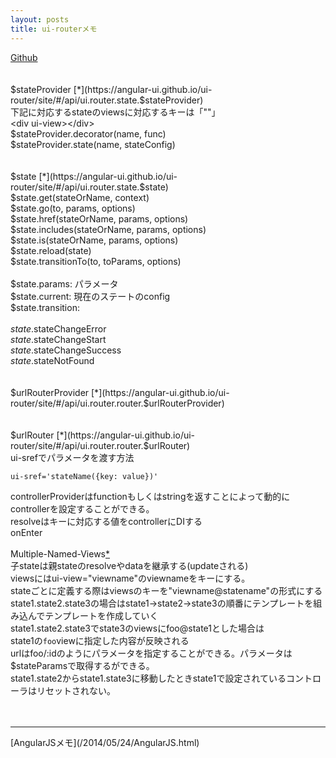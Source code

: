 ```yaml
---
layout: posts
title: ui-routerメモ 
---
```

[Github](https://github.com/angular-ui/ui-router)    
<br/>
<br/>
$stateProvider [*](https://angular-ui.github.io/ui-router/site/#/api/ui.router.state.$stateProvider)    
下記に対応するstateのviewsに対応するキーは「""」    
&lt;div ui-view&gt;&lt;/div&gt;   
$stateProvider.decorator(name, func)     
$stateProvider.state(name, stateConfig)     
<br/>
<br/>
$state [*](https://angular-ui.github.io/ui-router/site/#/api/ui.router.state.$state) 
<br/>
$state.get(stateOrName, context)     
$state.go(to, params, options)   
$state.href(stateOrName, params, options)    
$state.includes(stateOrName, params, options)    
$state.is(stateOrName, params, options)    
$state.reload(state)    
$state.transitionTo(to, toParams, options)    
<br/>
$state.params: パラメータ   
$state.current: 現在のステートのconfig  
$state.transition:   
<br/>
$state.$stateChangeError   
$state.$stateChangeStart    
$state.$stateChangeSuccess   
$state.$stateNotFound    
<br/>
<br/>
$urlRouterProvider [*](https://angular-ui.github.io/ui-router/site/#/api/ui.router.router.$urlRouterProvider)    
<br/>
<br/>
$urlRouter [*](https://angular-ui.github.io/ui-router/site/#/api/ui.router.router.$urlRouter)
<br/>
ui-srefでパラメータを渡す方法   
```
ui-sref='stateName({key: value})'
```  
controllerProviderはfunctionもしくはstringを返すことによって動的にcontrollerを設定することができる。   
resolveはキーに対応する値をcontrollerにDIする   
onEnter   
<br/>
Multiple-Named-Views[*](https://github.com/angular-ui/ui-router/wiki/Multiple-Named-Views#view-names---relative-vs-absolute-names)   
子stateは親stateのresolveやdataを継承する(updateされる)    
viewsにはui-view="viewname"のviewnameをキーにする。       
stateごとに定義する際はviewsのキーを"viewname@statename"の形式にする      
state1.state2.state3の場合はstate1->state2->state3の順番にテンプレートを組み込んでテンプレートを作成していく       
state1.state2.state3でstate3のviewsにfoo@state1とした場合は      
state1の`foo`viewに指定した内容が反映される         
urlはfoo/:idのようにパラメータを指定することができる。パラメータは$stateParamsで取得するができる。   
state1.state2からstate1.state3に移動したときstate1で設定されているコントローラはリセットされない。      
<br>
<br>
<hr>
[AngularJSメモ](/2014/05/24/AngularJS.html)   

